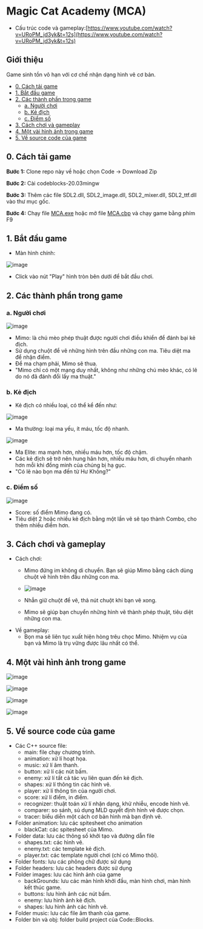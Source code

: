 # Magic Cat Academy (MCA)
- Cấu trúc code và gameplay:[https://www.youtube.com/watch?v=URoPM_jd3yk&t=12s](https://www.youtube.com/watch?v=URoPM_jd3yk&t=12s)

## Giới thiệu 
Game sinh tồn vô hạn với cơ chế nhận dạng hình vẽ cơ bản.

- [0. Cách tải game](#0-cách-tải-game)
- [1. Bắt đầu game](#1-bắt-đầu-game)
- [2. Các thành phần trong game](#2-các-thành-phần-trong-game)
  * [a. Người chơi](#a-người-chơi)
  * [b. Kẻ địch](#b-kẻ-địch)
  * [c. Điểm số](#c-điểm-số)
- [3. Cách chơi và gameplay](#3-cách-chơi-và-gameplay)
- [4. Một vài hình ảnh trong game](#4-một-vài-hình-ảnh-trong-game)
- [5. Về source code của game](#5-về-source-code-của-game)

## 0. Cách tải game
**Bước 1:** Clone repo này về hoặc chọn Code -> Download Zip

**Bước 2:** Cài codeblocks-20.03mingw

**Bước 3:** Thêm các file SDL2.dll, SDL2_image.dll, SDL2_mixer.dll, SDL2_ttf.dll vào thư mục gốc.

**Bước 4:** Chạy file [MCA.exe](MCA.exe) hoặc mở file [MCA.cbp](MCA.cbp) và chạy game bằng phím F9

## 1. Bắt đầu game

- Màn hình chính:

![image](https://github.com/ItsMeITUES/Magic-Cat-Academy/assets/147250056/5376b834-bbcf-483a-a04c-d80a6ba7f484)

- Click vào nút "Play" hình tròn bên dưới để bắt đầu chơi.

## 2. Các thành phần trong game
### a. Người chơi
![image](https://github.com/ItsMeITUES/Magic-Cat-Academy/assets/147250056/075a0643-059e-4235-9a3e-48c422fe793b)

- Mimo: là chú mèo phép thuật được người chơi điều khiển để đánh bại kẻ địch.
- Sử dụng chuột để vẽ những hình trên đầu những con ma. Tiêu diệt ma để nhận điểm.
- Để ma chạm phải, Mimo sẽ thua.
- "Mimo chỉ có một mạng duy nhất, không như những chú mèo khác, có lẽ do nó đã đánh đổi lấy ma thuật."
### b. Kẻ địch
- Kẻ địch có nhiều loại, có thể kể đến như:
  
![image](https://github.com/ItsMeITUES/Magic-Cat-Academy/assets/147250056/3345be69-ffff-4b56-b793-87438867b12c)

- Ma thường: loại ma yếu, ít máu, tốc độ nhanh.

![image](https://github.com/ItsMeITUES/Magic-Cat-Academy/assets/147250056/d2f4ae5b-eafc-447a-a92e-ab88e0859827)

- Ma Elite: ma mạnh hơn, nhiều máu hơn, tốc độ chậm.
- Các kẻ địch sẽ trở nên hung hãn hơn, nhiều máu hơn, di chuyển nhanh hơn mỗi khi đồng minh của chúng bị hạ gục.
- "Có lẽ nào bọn ma đến từ Hư Không?"
### c. Điểm số

![image](https://github.com/ItsMeITUES/Magic-Cat-Academy/assets/147250056/5de3e074-4c21-4bd6-b9ee-6f4db933d29d)

- Score: số điểm Mimo đang có.
- Tiêu diệt 2 hoặc nhiều kẻ địch bằng một lần vẽ sẽ tạo thành Combo, cho thêm nhiều điểm hơn.

## 3. Cách chơi và gameplay

- Cách chơi:
  * Mimo đứng im không di chuyển. Bạn sẽ giúp Mimo bằng cách dùng chuột vẽ hình trên đầu những con ma.
  * ![image](https://github.com/ItsMeITUES/Magic-Cat-Academy/assets/147250056/41e8be41-e098-454c-a323-071c8c7a0e8e)

  * Nhẫn giữ chuột để vẽ, thả nút chuột khi bạn vẽ xong.
  * Mimo sẽ giúp bạn chuyển những hình vẽ thành phép thuật, tiêu diệt những con ma. 
- Về gameplay:
  * Bọn ma sẽ liên tục xuất hiện hòng trêu chọc Mimo. Nhiệm vụ của bạn và Mimo là trụ vững được lâu nhất có thể. 
   
## 4. Một vài hình ảnh trong game
![image](https://github.com/ItsMeITUES/Magic-Cat-Academy/assets/147250056/dd767b5b-b22a-4c71-8402-4e89f1daf84e)

![image](https://github.com/ItsMeITUES/Magic-Cat-Academy/assets/147250056/f45d0938-52e2-49cc-8eae-6c8c1b4b757c)

![image](https://github.com/ItsMeITUES/Magic-Cat-Academy/assets/147250056/29d95482-ee05-4255-9ef0-2a4754292653)

![image](https://github.com/ItsMeITUES/Magic-Cat-Academy/assets/147250056/3c4a898b-1d37-4956-a49a-b7e64a6e455c)


## 5. Về source code của game
- Các C++ source file:
  * main: file chạy chương trình.
  * animation: xử lí hoạt họa.
  * music: xử lí âm thanh.
  * button: xử lí các nút bấm.
  * enemy: xử lí tất cả tác vụ liên quan đến kẻ địch.
  * shapes: xử lí thông tin các hình vẽ.
  * player: xử lí thông tin của người chơi.
  * score: xử lí điểm, in điểm.
  * recognizer: thuật toán xử lí nhận dạng, khử nhiễu, encode hình vẽ.
  * comparer: so sánh, sủ dụng MLD quyết định hình vẽ được chọn.
  * tracer: biểu diễn một cách cơ bản hình mà bạn định vẽ.
- Folder animation: lưu các spitesheet cho animation
  * blackCat: các spitesheet của Mimo.
- Folder data: lưu các thông số khởi tạo và đường dẫn file
  * shapes.txt: các hình vẽ.
  * enemy.txt: các template kẻ địch.
  * player.txt: các template người chơi (chỉ có Mimo thôi).
- Folder fonts: lưu các phông chữ được sử dụng
- Folder headers: lưu các headers được sử dụng
- Folder images: lưu các hình ảnh của game
  * backGrounds: lưu các màn hình khởi đầu, màn hình chơi, màn hình kết thúc game.
  * buttons: lưu hình ảnh các nút bấm.
  * enemy: lưu hình ảnh kẻ địch.
  * shapes: lưu hình ảnh các hình vẽ.
- Folder music: lưu các file âm thanh của game.
- Folder bin và obj: folder build project của Code::Blocks.

